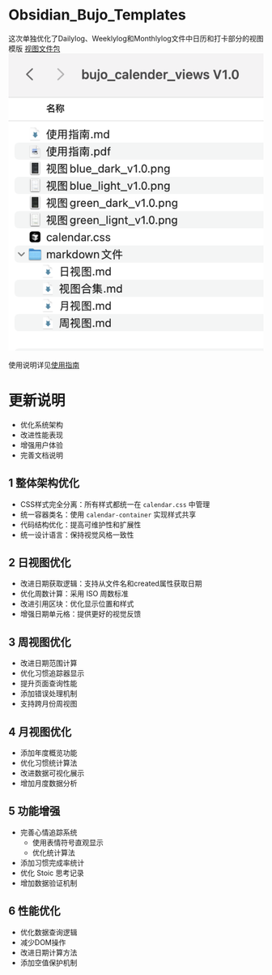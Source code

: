 # Obsidian_Bujo_Templates

这次单独优化了Dailylog、Weeklylog和Monthlylog文件中日历和打卡部分的视图模版
[视图文件包](https://github.com/YuriWg/Obsidian_Bujo_Templates/blob/main/bujo_calender_views%20V1.0.zip)
![资料清单](https://github.com/YuriWg/Obsidian_Bujo_Templates/blob/main/%E6%9B%B4%E6%96%B0%E8%B5%84%E6%96%99%E6%B8%85%E5%8D%95.png)

使用说明详见[使用指南](https://github.com/YuriWg/Obsidian_Bujo_Templates/blob/main/%E4%BD%BF%E7%94%A8%E6%8C%87%E5%8D%97.pdf)

# 更新说明
- 优化系统架构
- 改进性能表现
- 增强用户体验
- 完善文档说明

## 1 整体架构优化
- CSS样式完全分离：所有样式都统一在 `calendar.css` 中管理
- 统一容器类名：使用 `calendar-container` 实现样式共享
- 代码结构优化：提高可维护性和扩展性
- 统一设计语言：保持视觉风格一致性

## 2 日视图优化
- 改进日期获取逻辑：支持从文件名和created属性获取日期
- 优化周数计算：采用 ISO 周数标准
- 改进引用区块：优化显示位置和样式
- 增强日期单元格：提供更好的视觉反馈

## 3 周视图优化
- 改进日期范围计算
- 优化习惯追踪器显示
- 提升页面查询性能
- 添加错误处理机制
- 支持跨月份周视图

## 4 月视图优化
- 添加年度概览功能
- 优化习惯统计算法
- 改进数据可视化展示
- 增加月度数据分析

## 5 功能增强
- 完善心情追踪系统
  - 使用表情符号直观显示
  - 优化统计算法
- 添加习惯完成率统计
- 优化 Stoic 思考记录
- 增加数据验证机制

## 6 性能优化
- 优化数据查询逻辑
- 减少DOM操作
- 改进日期计算方法
- 添加空值保护机制



